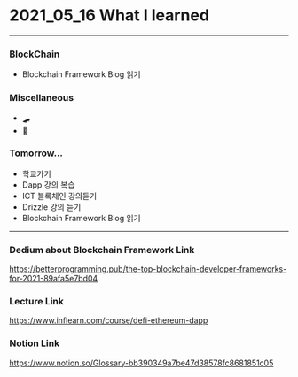 # 2021_05_16 What I learned

-----

### BlockChain

* Blockchain Framework Blog 읽기

### Miscellaneous

* 🛹
* 🎱

### Tomorrow...

* 학교가기
* Dapp 강의 복습
* ICT 블록체인 강의듣기
* Drizzle 강의 듣기
* Blockchain Framework Blog 읽기

-----

### Dedium about Blockchain Framework Link

<https://betterprogramming.pub/the-top-blockchain-developer-frameworks-for-2021-89afa5e7bd04>

### Lecture Link

<https://www.inflearn.com/course/defi-ethereum-dapp>    

### Notion Link

<https://www.notion.so/Glossary-bb390349a7be47d38578fc8681851c05>